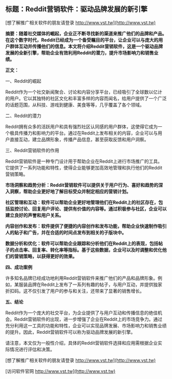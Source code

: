 ## **标题：Reddit营销软件：驱动品牌发展的新引擎**

[想了解推广相关软件的朋友请登录 http://www.vst.tw](http://www.vst.tw)

**摘要：随着社交媒体的崛起，企业正不断寻找新的渠道来推广他们的品牌和产品。在这个数字时代，Reddit已经成为一个备受瞩目的平台，让企业可以与庞大的用户群体互动并传播他们的信息。本文将介绍Reddit营销软件，这是一个驱动品牌发展的全新引擎，帮助企业有效利用Reddit的潜力，提升市场影响力和销售业绩。**

**正文：**

一、Reddit的崛起

Reddit作为一个社交新闻聚合、讨论和内容分享平台，已经吸引了全球数以亿计的用户。它以其独特的社区文化和丰富多样的内容而闻名，给用户提供了一个广泛的话题范围，从科技、游戏到健康、美食等等，几乎覆盖了各个领域。

二、Reddit的潜力

Reddit拥有众多的活跃用户和具有强烈社区认同感的用户群体，这使得它成为一个极具传播力和影响力的平台。通过在Reddit上发布相关的内容，企业可以与用户直接互动，建立品牌形象，传播产品信息，甚至获取反馈和用户洞察。

三、Reddit营销软件的作用

Reddit营销软件是一种专门设计用于帮助企业在Reddit上进行市场推广的工具。它提供了一系列功能和特性，使得企业能够更加高效地管理和执行他们的Reddit营销策略。

**市场洞察和趋势分析：Reddit营销软件可以提供关于用户行为、喜好和趋势的深入洞察，帮助企业更好地了解目标受众并制定相应的营销计划。**

**社区管理和互动：软件可以帮助企业更好地管理他们在Reddit上的社区存在，包括监控讨论、回复用户评论、提供有价值的内容等。通过积极参与社区，企业可以建立良好的声誉和用户关系。**

**内容创作和发布：软件提供了便捷的内容创作和发布功能，帮助企业快速制作吸引人的贴子和广告，并在合适的时间点发布到相关的子版块中。**

**数据分析和优化：软件可以帮助企业跟踪和分析他们在Reddit上的表现，包括帖子的点击率、回复率、转化率等指标。基于这些数据，企业可以及时调整和优化他们的营销策略，以获得更好的效果。**

**四、成功案例**

许多知名品牌已经成功地利用Reddit营销软件来推广他们的产品和品牌形象。例如，某服装品牌在Reddit上发布了一系列有趣的帖子，与用户互动，并提供独家折扣码。这不仅引发了用户的参与和关注，还带来了显著的销售增长。

**五、结论**

Reddit作为一个庞大的社交平台，为企业提供了与用户互动和传播信息的绝佳机会。Reddit营销软件的出现，进一步增强了企业在Reddit上的市场竞争力。通过充分利用这一工具的功能和特性，企业可以实现品牌发展、市场影响力和销售业绩的提升。因此，Reddit营销软件可以称为驱动品牌发展的新引擎。

请注意，本文仅为一般性介绍，具体的Reddit营销软件选择和应用需根据企业实际情况进行评估和决策。

[想了解推广相关软件的朋友请登录 http://www.vst.tw](http://www.vst.tw)


[访问软件官网 http://www.vst.tw](http://www.vst.tw)
